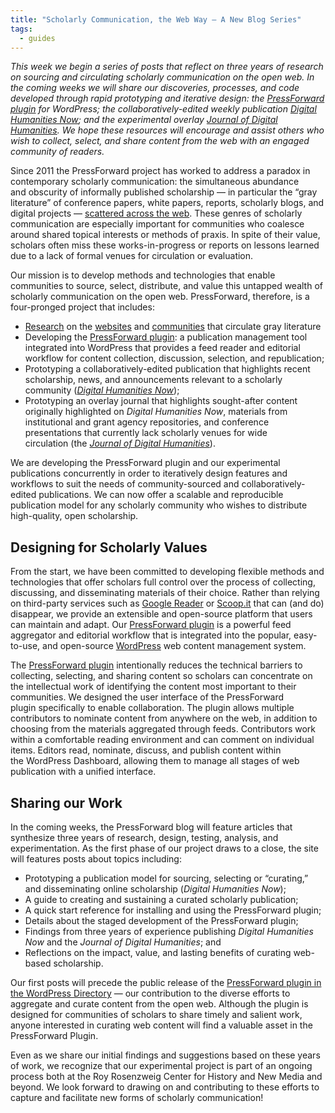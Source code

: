```yaml
---
title: "Scholarly Communication, the Web Way – A New Blog Series"
tags:
  - guides
---
```


*This week we begin a series of posts that reflect on three years of research on sourcing and circulating scholarly communication on the open web. In the coming weeks we will share our discoveries, processes, and code developed through rapid prototyping and iterative design: the [PressForward plugin](http://pressforward.org/the-pressforward-plugin "The PressForward Plugin") for WordPress; the collaboratively-edited weekly publication [Digital Humanities Now](http://digitalhumanitiesnow.org "Digital Humanities Now"); and the experimental overlay [Journal of Digital Humanities](http://journalofdigitalhumanities.org "Journal of Digital Humanities").* *We hope these resources will encourage and assist others who wish to collect, select, and share content from the web with an engaged community of readers.*

Since 2011 the PressForward project has worked to address a paradox in contemporary scholarly communication: the simultaneous abundance and obscurity of informally published scholarship — in particular the “gray literature” of conference papers, white papers, reports, scholarly blogs, and digital projects — [scattered across the web](http://pressforward.org/discovering-scholarship/ "Discovering Scholarship on the Open Web: Communities and Methods"). These genres of scholarly communication are especially important for communities who coalesce around shared topical interests or methods of praxis. In spite of their value, scholars often miss these works-in-progress or reports on lessons learned due to a lack of formal venues for circulation or evaluation.

Our mission is to develop methods and technologies that enable communities to source, select, distribute, and value this untapped wealth of scholarly communication on the open web. PressForward, therefore, is a four-pronged project that includes:

*   [Research](http://pressforward.org/research-and-reports/ "Research and Reports") on the [websites](http://pressforward.org/discovering-scholarship/ "Discovering Scholarship on the Open Web: Communities and Methods") and [communities](http://pressforward.org/survey-of-scholarship-available-on-scholarly-association-and-community-websites/ "Survey of Scholarship Available on Scholarly Association and Community Websites") that circulate gray literature
*   Developing the [PressForward plugin](http://pressforward.org/the-pressforward-plugin/ "The PressForward Plugin"): a publication management tool integrated into WordPress that provides a feed reader and editorial workflow for content collection, discussion, selection, and republication;
*   Prototyping a collaboratively-edited publication that highlights recent scholarship, news, and announcements relevant to a scholarly community (*[Digital Humanities Now](http://digitalhumanitiesnow.org "Digital Humanities Now")*);
*   Prototyping an overlay journal that highlights sought-after content originally highlighted on *Digital Humanities Now*, materials from institutional and grant agency repositories, and conference presentations that currently lack scholarly venues for wide circulation (the [*Journal of Digital Humanities*](http://journalofdigitalhumanities.org "Journal of Digital Humanities")).

We are developing the PressForward plugin and our experimental publications concurrently in order to iteratively design features and workflows to suit the needs of community-sourced and collaboratively-edited publications. We can now offer a scalable and reproducible publication model for any scholarly community who wishes to distribute high-quality, open scholarship.

## Designing for Scholarly Values

From the start, we have been committed to developing flexible methods and technologies that offer scholars full control over the process of collecting, discussing, and disseminating materials of their choice. Rather than relying on third-party services such as [Google Reader](http://www.google.com/reader/about/ "Google Reader") or [Scoop.it](http://www.scoop.it/ "Scoop.it") that can (and do) disappear, we provide an extensible and open-source platform that users can maintain and adapt. Our [PressForward plugin](http://pressforward.org/the-pressforward-plugin/ "The PressForward Plugin") is a powerful feed aggregator and editorial workflow that is integrated into the popular, easy-to-use, and open-source [WordPress](http://wordpress.org "WordPress") web content management system.

The [PressForward plugin](http://pressforward.org/the-pressforward-plugin/ "The PressForward Plugin") intentionally reduces the technical barriers to collecting, selecting, and sharing content so scholars can concentrate on the intellectual work of identifying the content most important to their communities. We designed the user interface of the PressForward plugin specifically to enable collaboration. The plugin allows multiple contributors to nominate content from anywhere on the web, in addition to choosing from the materials aggregated through feeds. Contributors work within a comfortable reading environment and can comment on individual items. Editors read, nominate, discuss, and publish content within the WordPress Dashboard, allowing them to manage all stages of web publication with a unified interface.

## Sharing our Work

In the coming weeks, the PressForward blog will feature articles that synthesize three years of research, design, testing, analysis, and experimentation. As the first phase of our project draws to a close, the site will features posts about topics including:

*   Prototyping a publication model for sourcing, selecting or “curating,” and disseminating online scholarship (*Digital* *Humanities Now*);
*   A guide to creating and sustaining a curated scholarly publication;
*   A quick start reference for installing and using the PressForward plugin;
*   Details about the staged development of the PressForward plugin;
*   Findings from three years of experience publishing *Digital Humanities Now* and the *Journal of Digital Humanities*; and
*   Reflections on the impact, value, and lasting benefits of curating web-based scholarship.

Our first posts will precede the public release of the [PressForward plugin in the WordPress Directory](http://wordpress.org/plugins/pressforward/ "PressForward Plugin") — our contribution to the diverse efforts to aggregate and curate content from the open web. Although the plugin is designed for communities of scholars to share timely and salient work, anyone interested in curating web content will find a valuable asset in the PressForward Plugin.

Even as we share our initial findings and suggestions based on these years of work, we recognize that our experimental project is part of an ongoing process both at the Roy Rosenzweig Center for History and New Media and beyond. We look forward to drawing on and contributing to these efforts to capture and facilitate new forms of scholarly communication!
